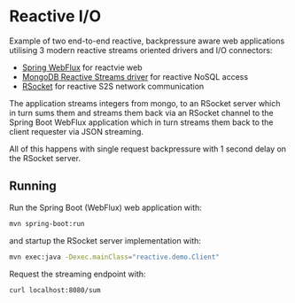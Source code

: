 # Reactive I/O

Example of two end-to-end reactive, backpressure aware web applications utilising 3 modern reactive streams oriented drivers and I/O connectors:

- [Spring WebFlux](https://docs.spring.io/spring/docs/current/spring-framework-reference/web-reactive.html) for reactvie web
- [MongoDB Reactive Streams driver](https://mongodb.github.io/mongo-java-driver-reactivestreams/) for reactive NoSQL access 
- [RSocket](http://rsocket.io) for reactive S2S network communication

The application streams integers from mongo, to an RSocket server which in turn sums them and streams them back via an RSocket channel to the Spring Boot WebFlux application which in turn streams them back to the client requester via JSON streaming. 

All of this happens with single request backpressure with 1 second delay on the RSocket server. 

## Running

Run the Spring Boot (WebFlux) web application with:
```bash
mvn spring-boot:run
```

and startup the RSocket server implementation with: 
```bash
mvn exec:java -Dexec.mainClass="reactive.demo.Client"
```

Request the streaming endpoint with:
```bash
curl localhost:8080/sum
```

